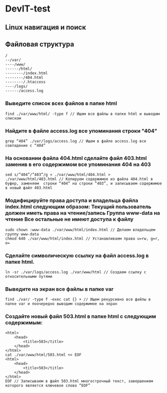 # DevIT-test
## Linux навигация и поиск
## Файловая структура
```
/
--/var/
----/www/
------/html/
--------/index.html
--------/404.html
--------/.htaccess
----/logs/
------/access.log
```

### Выведите список всех файлов в папке html
```
find ./var/www/html/ -type f // Ищем все файлы в папке html и выводим списком
```
### Найдите в файле access.log все упоминания строки "404"
```
grep “404” ./var/logs/access.log // Ищем в файле access.log все совпадение с “404”
```

### На основании файла 404.html сделайте файл 403.html заменив в его содержимом все упоминания 404 на 403
```
sed s/”404”/”403”/g < ./var/www/html/404.html > ./var/www/html/403.html // Копируем содержимое из файла 404.html в буфер, заменяем  строки “404” на строки “403”, и записываем содержимое в новый файл 403.html
```

### Модифицируйте права доступа и владельца файла index.html следующим образом: Текущий пользователь должен иметь права на чтение/запись Группа www-data на чтение Все остальные не имеют доступа к файлу
```
sudo chown :www-data ./var/www/html/index.html // Делаем владельцем группу www-data
chmod 640 ./var/www/html/index.html // Устанавливаем права u=rw, g=r, o=
```

### Сделайте символическую ссылку на файл access.log в папке html.
```
ln -sr ./var/logs/access.log ./var/www/html // Создаем ссылку с относительными путями
```

### Выведите на экран все файлы в папке var
```
find ./var/ -type f -exec cat {} + // Ищем рекурсивно все файлы в папке var и поочередно выводим содержимое на экран
```

### Создайте новый файл 503.html в папке html с следующим содержимым:
```
<html>
    <head>
        <title>503</title>
    </head>
</html>
cat ./var/www/html/503.html << EOF
<html>
    <head>
        <title>503</title>
    </head>
</html>
EOF // Записываем в файл 503.html многострочный текст, завершением которого является ключевое слово “EOF”
```

